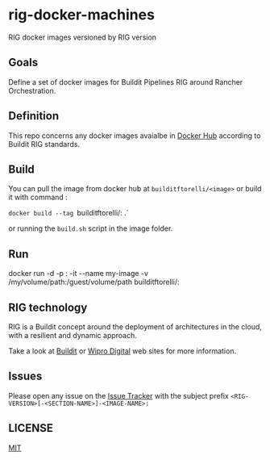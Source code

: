 # rig-docker-machines
RIG docker images versioned by RIG version

## Goals

Define a set of docker images for Buildit Pipelines RIG around Rancher Orchestration.

## Definition

This repo concerns any docker images avaialbe in [Docker Hub](https://hub.docker.com/u/builditftorelli/) according to Buildit RIG standards.

## Build

You can pull the image from docker hub at `builditftorelli/<image>` or build it with command :

`docker build --tag `builditftorelli/<image>:<version> .`

or running the `build.sh` script in the image folder.

## Run

docker run -d  -p <public-port>:<container-port> -it --name my-image -v /my/volume/path:/guest/volume/path builditftorelli/<image>:<version>

## RIG technology

RIG is a Buildit concept around the deployment of architectures in the cloud, with a resilient and dynamic approach.

Take a look at [Buildit](https://buildit.digital/) or [Wipro Digital](http://wiprodigital.com/) web sites for more information.

## Issues

Please open any issue on the [Issue Tracker](https://github.com/fabriziotorelli-wipro/rig-docker-machines/issues) with the subject prefix `<RIG-VERSION>[-<SECTION-NAME>]-<IMAGE-NAME>:`

## LICENSE

[MIT](/LICENSE)

